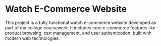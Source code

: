 <h1>Watch E-Commerce Website</h1>
<p>This project is a fully functional watch e-commerce website developed as part of my college coursework. It includes core e-commerce features like product browsing, cart management, and user authentication, built with modern web technologies.</p>

